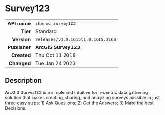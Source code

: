 # Survey123
| | |
|-:|-|
|**API name**|`shared_survey123`|
|**Tier**|Standard|
|**Version**|`releases/v1.0.1615\1.0.1615.3163`|
|**Publisher**|**ArcGIS Survey123**|
|**Created**|Thu Oct 11 2018|
|**Changed**|Tue Jan 24 2023|

## Description
ArcGIS Survey123 is a simple and intuitive form-centric data gathering solution that makes creating, sharing, and analyzing surveys possible in just three easy steps: 1) Ask Questions; 2) Get the Answers; 3) Make the best Decisions.
